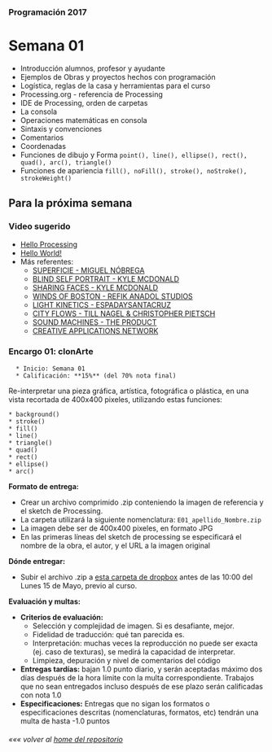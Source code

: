 ### Programación 2017
# Semana 01
* Introducción alumnos, profesor y ayudante
* Ejemplos de Obras y proyectos hechos con programación
* Logística, reglas de la casa y herramientas para el curso
* Processing.org - referencia de Processing
* IDE de Processing, orden de carpetas
* La consola
* Operaciones matemáticas en consola
* Sintaxis y convenciones
* Comentarios
* Coordenadas
* Funciones de dibujo y Forma `point(), line(), ellipse(), rect(), quad(), arc(), triangle()`
* Funciones de apariencia `fill(), noFill(), stroke(), noStroke(), strokeWeight()`

## Para la próxima semana
### Video sugerido
* [Hello Processing](http://hello.processing.org)
* [Hello World!](https://vimeo.com/60731302)
* Más referentes:
	* [SUPERFICIE - MIGUEL NÓBREGA](https://vimeo.com/143076578)
	* [BLIND SELF PORTRAIT - KYLE MCDONALD](https://vimeo.com/40279845)
	* [SHARING FACES - KYLE MCDONALD](https://vimeo.com/96549043)
	* [WINDS OF BOSTON - REFIK ANADOL STUDIOS](http://www.creativeapplications.net/processing/wind-of-boston-data-paintings-by-refik-anadol-studios/)
	* [LIGHT KINETICS - ESPADAYSANTACRUZ](https://vimeo.com/149774067)
	* [CITY FLOWS - TILL NAGEL & CHRISTOPHER PIETSCH](https://vimeo.com/173787508)
	* [SOUND MACHINES - THE PRODUCT](http://www.creativeapplications.net/processing/soundmachines-objects-sound/)
	* [CREATIVE APPLICATIONS NETWORK](http://www.creativeapplications.net/)

### Encargo 01: clonArte
	  * Inicio: Semana 01
	  * Calificación: **15%** (del 70% nota final)

Re-interpretar una pieza gráfica, artística, fotográfica o plástica, en una vista recortada de 400x400 pixeles, utilizando estas funciones:

	* background()
	* stroke()
	* fill()
	* line()
	* triangle()
	* quad()
	* rect()
	* ellipse()
	* arc()

**Formato de entrega:**
* Crear un archivo comprimido .zip conteniendo la imagen de referencia y el sketch de Processing.
* La carpeta utilizará la siguiente nomenclatura: `E01_apellido_Nombre.zip`
* La imagen debe ser de 400x400 pixeles, en formato JPG
* En las primeras líneas del sketch de processing se especificará el nombre de la obra, el autor, y el URL a la imagen original

**Dónde entregar:**
* Subir el archivo .zip a [esta carpeta de dropbox](https://www.dropbox.com/request/tnvg7EbC9bnlaX6PvvHH) antes de las 10:00 del Lunes 15 de Mayo, previo al curso.

**Evaluación y multas:**
* **Criterios de evaluación:**
	* Selección y complejidad de imagen. Si es desafiante, mejor.
	* Fidelidad de traducción: qué tan parecida es.
	* Interpretación: muchas veces la reproducción no puede ser exacta (ej. caso de texturas), se medirá la capacidad de interpretar.
	* Limpieza, depuración y nivel de comentarios del código
* **Entregas tardías:** bajan 1.0 punto diario, y serán aceptadas máximo dos días después de la hora límite con la multa correspondiente. Trabajos que no sean entregados incluso después de ese plazo serán calificadas con nota 1.0
* **Especificaciones:** Entregas que no sigan los formatos o especificaciones descritas (nomenclaturas, formatos, etc) tendrán una multa de hasta -1.0 puntos




###### *««« volver al [home del repositorio](https://github.com/Franzel/UDD_Programacion_2017_1sem)*
